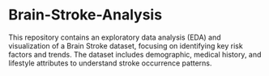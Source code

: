 # Brain-Stroke-Analysis
This repository contains an exploratory data analysis (EDA) and visualization of a Brain Stroke dataset, focusing on identifying key risk factors and trends. The dataset includes demographic, medical history, and lifestyle attributes to understand stroke occurrence patterns.
